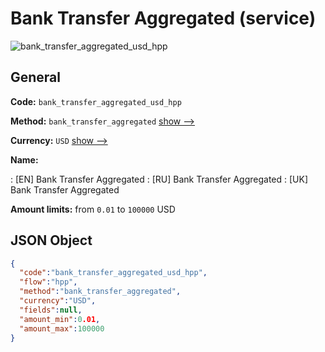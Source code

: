 
# Bank Transfer Aggregated (service) 
![bank_transfer_aggregated_usd_hpp](https://static.openfintech.io/payment_methods/bank_transfer_aggregated_usd_hpp/logo.svg?w=400&c=v0.59.26#w200)  

## General 
 
**Code:** `bank_transfer_aggregated_usd_hpp` 
 
**Method:** `bank_transfer_aggregated` 
 [show -->](/payment-methods/bank_transfer_aggregated/) 
 
**Currency:** `USD` [show -->](/currencies/USD/) 
 
**Name:** 
 
:	[EN] Bank Transfer Aggregated 
:	[RU] Bank Transfer Aggregated 
:	[UK] Bank Transfer Aggregated 
 
**Amount limits:** from `0.01` to `100000` USD 

## JSON Object 

```json
{
  "code":"bank_transfer_aggregated_usd_hpp",
  "flow":"hpp",
  "method":"bank_transfer_aggregated",
  "currency":"USD",
  "fields":null,
  "amount_min":0.01,
  "amount_max":100000
}
```  
